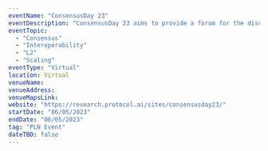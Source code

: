 ```yaml
---
eventName: "ConsensusDay 23"
eventDescription: "ConsensusDay 23 aims to provide a forum for the discussion of early-stage but high-impact research with scientific interest and real-world applications."
eventTopic: 
  - "Consensus"
  - "Interoperability"
  - "L2"
  - "Scaling"
eventType: "Virtual"
location: Virtual
venueName: 
venueAddress: 
venueMapsLink: 
website: "https://research.protocol.ai/sites/consensusday23/"
startDate: "06/05/2023"
endDate: "06/05/2023"
tag: "PLN Event"
dateTBD: false
---
```

